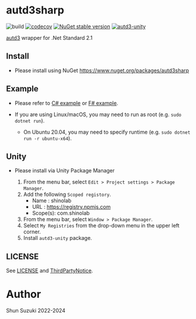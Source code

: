 # autd3sharp


![build](https://github.com/shinolab/AUTD3Sharp/workflows/build/badge.svg)
[![codecov](https://codecov.io/gh/shinolab/AUTD3Sharp/graph/badge.svg)](https://codecov.io/gh/shinolab/AUTD3Sharp)
[![NuGet stable version](https://img.shields.io/nuget/v/autd3sharp)](https://nuget.org/packages/AUTD3Sharp)
[![autd3-unity](https://img.shields.io/npm/v/com.shinolab.autd3?label=autd3-unity)](https://www.npmjs.com/package/com.shinolab.autd3)

[autd3](https://github.com/shinolab/autd3-rs) wrapper for .Net Standard 2.1

## Install

* Please install using NuGet
    https://www.nuget.org/packages/autd3sharp

## Example

* Please refer to [C# example](./example/cs) or [F# example](./example/fs).

* If you are using Linux/macOS, you may need to run as root (e.g. `sudo dotnet run`).
    * On Ubuntu 20.04, you may need to specify runtime (e.g. `sudo dotnet run -r ubuntu-x64`).

## Unity

* Please install via Unity Package Manager

    1. From the menu bar, select `Edit > Project settings > Package Manager`.
    1. Add the following `Scoped registory`.
        - Name : shinolab
        - URL : https://registry.npmjs.com
        - Scope(s): com.shinolab
    1. From the menu bar, select `Window > Package Manager`.
    1. Select `My Registries` from the drop-down menu in the upper left corner.
    1. Install `autd3-unity` package.

## LICENSE

See [LICENSE](./LICENSE) and [ThirdPartyNotice](./ThirdPartyNotice.txt).

# Author

Shun Suzuki 2022-2024
